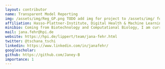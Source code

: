 ```yaml
---
layout: contributor
name: Transparent Model Reporting
img: /assets/img/Reg_GP.png TODO add img for project to /assets/img/ folder and then link to it as in example shown
affiliation: Hasso-Plattner-Institute, Digital Health & Machine Learning
minibio: Coming from Biotechnology and Computational Biology, I am currently pursuing my PhD in Digital Health and Machine Learning. My work focuses around evaluating ML-applications in health. 
mail: jana.fehr@hpi.de
website: https://hpi.de/lippert/team/jana-fehr.html
twitter: @tschana_tschi
linkedin: https://www.linkedin.com/in/janafehr/
googlescholar:
github: https://github.com/Janey-B
importance: 1
---
```

